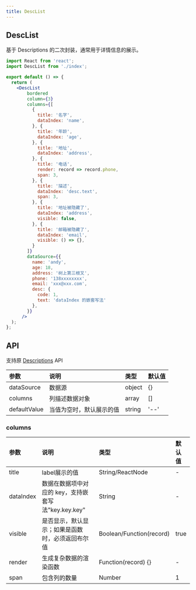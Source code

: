 ```yaml
---
title: DescList
---
```


## DescList

基于 Descriptions 的二次封装，通常用于详情信息的展示。

```jsx
import React from 'react';
import DescList from './index';

export default () => {
  return (
    <DescList
        bordered
        column={3}
        columns={[
          {
            title: '名字',
            dataIndex: 'name',
          }, {
            title: '年龄',
            dataIndex: 'age',
          }, {
            title: '地址',
            dataIndex: 'address',
          }, {
            title: '电话',
            render: record => record.phone,
            span: 3,
          }, {
            title: '描述',
            dataIndex: 'desc.text',
            span: 3,
          }, {
            title: '地址被隐藏了',
            dataIndex: 'address',
            visible: false,
          }, {
            title: '邮箱被隐藏了',
            dataIndex: 'email',
            visible: () => {},
          }
        ]}
        dataSource={{
          name: 'andy',
          age: 18,
          address: '树上第三根叉',
          phone: '138xxxxxxxx',
          email: 'xxx@xxx.com',
          desc: {
            code: 1,
            text: 'dataIndex 的嵌套写法'
          },
        }}
      />
  );
};
```

## API

支持原 [Descriptions](https://ant-design.gitee.io/components/descriptions-cn/) API

|参数|说明|类型|默认值|
|:--|:--|:--|:--|
|dataSource|数据源|object|{}|
|columns|列描述数据对象|array|[]|
|defaultValue|当值为空时，默认展示的值|string|'--'|

### columns

|参数|说明|类型|默认值|
|:--|:--|:--|:--|
|title|label展示的值|String/ReactNode|-|
|dataIndex|数据在数据项中对应的 key，支持嵌套写法"key.key.key"|String|-|
|visible|是否显示，默认显示；如果是函数时，必须返回布尔值|Boolean/Function(record)|true|
|render|生成复杂数据的渲染函数|Function(record) {}|-|
|span|包含列的数量|Number|1|
